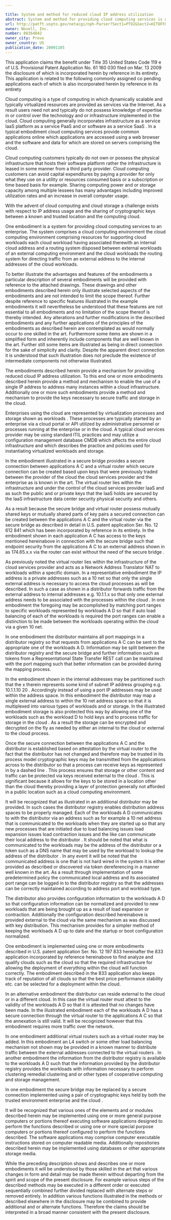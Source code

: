 ```yaml
---

title: System and method for reduced cloud IP address utilization
abstract: System and method for providing cloud computing services is described. In one embodiment, the system includes a cloud computing environment, the cloud computing environment comprising resources for supporting cloud workloads, each cloud workload having associated therewith an internal cloud address; and a routing system disposed between external workloads of an external computing environment and the cloud workloads, the routing system for directing traffic from an external address to the internal addresses of the cloud workloads.
url: http://patft.uspto.gov/netacgi/nph-Parser?Sect1=PTO2&Sect2=HITOFF&p=1&u=%2Fnetahtml%2FPTO%2Fsearch-adv.htm&r=1&f=G&l=50&d=PALL&S1=08364842&OS=08364842&RS=08364842
owner: Novell, Inc.
number: 08364842
owner_city: Provo
owner_country: US
publication_date: 20091105
---
```

This application claims the benefit under Title 35 United States Code 119 e of U.S. Provisional Patent Application No. 61 160 030 filed on Mar. 13 2009 the disclosure of which is incorporated herein by reference in its entirety. This application is related to the following commonly assigned co pending applications each of which is also incorporated herein by reference in its entirety 

Cloud computing is a type of computing in which dynamically scalable and typically virtualized resources are provided as services via the Internet. As a result users need not and typically do not possess knowledge of expertise in or control over the technology and or infrastructure implemented in the cloud. Cloud computing generally incorporates infrastructure as a service IaaS platform as a service PaaS and or software as a service SaaS . In a typical embodiment cloud computing services provide common applications online which applications are accessed using a web browser and the software and data for which are stored on servers comprising the cloud.

Cloud computing customers typically do not own or possess the physical infrastructure that hosts their software platform rather the infrastructure is leased in some manner from a third party provider. Cloud computing customers can avoid capital expenditures by paying a provider for only what they use on a utility or resources consumed basis or a subscription or time based basis for example. Sharing computing power and or storage capacity among multiple lessees has many advantages including improved utilization rates and an increase in overall computer usage.

With the advent of cloud computing and cloud storage a challenge exists with respect to IP address usage and the sharing of cryptographic keys between a known and trusted location and the computing cloud.

One embodiment is a system for providing cloud computing services to an enterprise. The system comprises a cloud computing environment the cloud computing environment comprising resources for supporting cloud workloads each cloud workload having associated therewith an internal cloud address and a routing system disposed between external workloads of an external computing environment and the cloud workloads the routing system for directing traffic from an external address to the internal addresses of the cloud workloads.

To better illustrate the advantages and features of the embodiments a particular description of several embodiments will be provided with reference to the attached drawings. These drawings and other embodiments described herein only illustrate selected aspects of the embodiments and are not intended to limit the scope thereof. Further despite reference to specific features illustrated in the example embodiments it will nevertheless be understood that these features are not essential to all embodiments and no limitation of the scope thereof is thereby intended. Any alterations and further modifications in the described embodiments and any further applications of the principles of the embodiments as described herein are contemplated as would normally occur to one skilled in the art. Furthermore some items are shown in a simplified form and inherently include components that are well known in the art. Further still some items are illustrated as being in direct connection for the sake of simplicity and clarity. Despite the apparent direct connection it is understood that such illustration does not preclude the existence of intermediate components not otherwise illustrated.

The embodiments described herein provide a mechanism for providing reduced cloud IP address utilization. To this end one or more embodiments described herein provide a method and mechanism to enable the use of a single IP address to address many instances within a cloud infrastructure. Additionally one or more such embodiments provide a method and mechanism to provide the keys necessary to secure traffic and storage in the cloud.

Enterprises using the cloud are represented by virtualization processes and storage shown as workloads . These processes are typically started by an enterprise via a cloud portal or API utilized by administrative personnel or processes running at the enterprise or in the cloud. A typical cloud services provider may be using standard ITIL practices and may utilize a configuration management database CMDB which affects the entire cloud infrastructure and which describes the practice and policies used for instantiating virtualized workloads and storage.

In the embodiment illustrated in a secure bridge provides a secure connection between applications A C and a virtual router which secure connection can be created based upon keys that were previously traded between the provider of the cloud the cloud services provider and the enterprise as is known in the art. The virtual router lies within the infrastructure and under the control of the cloud services provider IaaS and as such the public and or private keys that the IaaS holds are secured by the IaaS infrastructure data center security physical security and others.

As a result because the secure bridge and virtual router possess mutually shared keys or mutually shared parts of key pairs a secured connection can be created between the applications A C and the virtual router via the secure bridge as described in detail in U.S. patent application Ser. No. 12 612 841 which has been incorporated by reference in its entirety. In the embodiment shown in each application A C has access to the keys mentioned hereinabove in connection with the secure bridge such that endpoint security from the applications A C to an external address shown in as 174.65.x.x via the router can exist without the need of the secure bridge .

As previously noted the virtual router lies within the infrastructure of the cloud services provider and acts as a Network Address Translator NAT to workloads within a specific domain. In a representative embodiment the IP address is a private addresses such as a 10 net so that only the single external address is necessary to access the cloud processes as will be described. In such a case as shown in a distributor forwards traffic from the external address to internal addresses e.g. 10.1.1.x so that only one external address needs to be associated with the processes within the cloud . In one embodiment the foregoing may be accomplished by matching port ranges to specific workloads represented by workloads A D so that if auto load balancing of each of the workloads is required the port ranges can enable a distinction to be made between the workloads operating within the cloud via a given 10 net.

In one embodiment the distributor maintains all port mappings in a distributor registry so that requests from applications A C can be sent to the appropriate one of the workloads A D. Information may be split between the distributor registry and the secure bridge and further information such as tokens from a Representational State Transfer REST call can be maintained with the port mapping such that better information can be provided during the mapping process.

In the embodiment shown in the internal addresses may be partitioned such that the x therein represents some kind of subnet IP address grouping e.g. 10.1.1.10 20 . Accordingly instead of using a port IP addresses may be used within the address space. In this embodiment the distributor may map a single external address to within the 10 net address space so that it is multiplexed into various types of workloads and or storage. In the illustrated embodiment storage is also protected this way by allowing one of the workloads such as the workload D to hold keys and to process traffic for storage in the cloud . As a result the storage can be encrypted and decrypted on the fly as needed by either an internal to the cloud or external to the cloud process.

Once the secure connection between the applications A C and the distributor is established based on attestation by the virtual router to the fact that the distributor has not changed and therefore may be trusted in its process model cryptographic keys may be transmitted from the applications across to the distributor so that a process can receive keys as represented in by a dashed line . This process ensures that storage or other content and traffic can be protected via keys received external to the cloud . This is significant because it allows for the keys to be stored in a location other than the cloud thereby providing a layer of protection generally not afforded in a public location such as a cloud computing environment.

It will be recognized that as illustrated in an additional distributor may be provided. In such cases the distributor registry enables distribution address spaces to be properly managed. Each of the workloads A D communicates to with the distributor via an address such as for example a 10 net address that is communicated to the workloads when they are started up so that any new processes that are initiated due to load balancing issues load expansion issues load contraction issues and the like can communicate their local address to the distributor . It should be noted that what is communicated to the workloads may be the address of the distributor or a token such as a DNS name that may be used by the workload to lookup the address of the distributor . In any event it will be noted that the communicated address is one that is not hard wired in the system it is either provided as described or discovered via token dereferencing in a manner well known in the art. As a result through implementation of some predetermined policy the communicated local address and its associated port range can be logged in to the distributor registry so that the addresses can be correctly maintained according to address port and workload type.

The distributor also provides configuration information to the workloads A D so that configuration information can be normalized and provided to new workloads that are being brought up as a result of load expansion or contraction. Additionally the configuration described hereinabove is provided external to the cloud via the same mechanism as was discussed with key distribution. This mechanism provides for a simpler method of keeping the workloads A D up to date and the startup or boot configuration normalized.

One embodiment is implemented using one or more embodiments described in U.S. patent application Ser. No. 12 197 833 hereinafter the 833 application incorporated by reference hereinabove to find analyze and qualify clouds such as the cloud so that the required infrastructure for allowing the deployment of everything within the cloud will function correctly. The embodiment described in the 833 application also keeps track of reputation of all clouds so that the best price performance stability etc. can be selected for a deployment within the cloud.

In an alternative embodiment the distributor can reside external to the cloud or in a different cloud. In this case the virtual router must attest to the validity of the workloads A D so that it is attested that no changes have been made. In the illustrated embodiment each of the workloads A D has a secure connection through the virtual router to the applications A C so that the annexation is still valid. It will be recognized however that this embodiment requires more traffic over the network.

In one embodiment additional virtual routers such as a virtual router may be added. In this embodiment an L4 switch or some other load balancing mechanism not shown may be provided in a known manner to distribute traffic between the external addresses connected to the virtual routers . In another embodiment the information from the distributor registry is available to the workloads A D such that the information provided by the distributor registry provides the workloads with information necessary to perform clustering remedial clustering and or other types of cooperative computing and storage management.

In one embodiment the secure bridge may be replaced by a secure connection implemented using a pair of cryptographic keys held by both the trusted environment enterprise and the cloud .

It will be recognized that various ones of the elements and or modules described herein may be implemented using one or more general purpose computers or portions thereof executing software applications designed to perform the functions described or using one or more special purpose computers or portions thereof configured to perform the functions described. The software applications may comprise computer executable instructions stored on computer readable media. Additionally repositories described herein may be implemented using databases or other appropriate storage media.

While the preceding description shows and describes one or more embodiments it will be understood by those skilled in the art that various changes in form and detail may be made therein without departing from the spirit and scope of the present disclosure. For example various steps of the described methods may be executed in a different order or executed sequentially combined further divided replaced with alternate steps or removed entirely. In addition various functions illustrated in the methods or described elsewhere in the disclosure may be combined to provide additional and or alternate functions. Therefore the claims should be interpreted in a broad manner consistent with the present disclosure.


